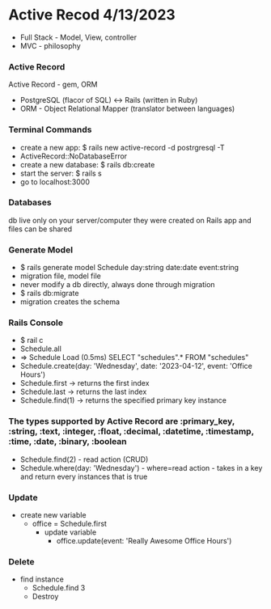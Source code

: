# Active Recod 4/13/2023

- Full Stack - Model, View, controller
- MVC - philosophy


### Active Record

Active Record - gem, ORM
 - PostgreSQL (flacor of SQL) <-> Rails (written in Ruby)
  - ORM - Object Relational Mapper (translator between languages)

### Terminal Commands

- create a new app: $ rails new active-record -d postrgresql -T
- ActiveRecord::NoDatabaseError
- create a new database: $ rails db:create
- start the server: $ rails s
- go to localhost:3000

### Databases

db live only on your server/computer they were created on
Rails app and files can be shared

### Generate Model

- $ rails generate model Schedule day:string date:date event:string
- migration file, model file
- never modify a db directly, always done through migration
- $ rails db:migrate
- migration creates the schema

### Rails Console

- $ rail c
- Schedule.all
- => Schedule Load (0.5ms) SELECT "schedules".\* FROM "schedules"
- Schedule.create(day: 'Wednesday', date: '2023-04-12', event: 'Office Hours')
- Schedule.first -> returns the first index 
- Schedule.last -> returns the last index 
- Schedule.find(1) -> returns the specified primary key instance

### The types supported by Active Record are :primary_key, :string, :text, :integer, :float, :decimal, :datetime, :timestamp, :time, :date, :binary, :boolean ###

- Schedule.find(2) - read action (CRUD)
- Schedule.where(day: 'Wednesday') - where=read action - takes in a key and return every instances that is true

### Update
- create new variable
  - office = Schedule.first
    - update variable
      - office.update(event: 'Really Awesome Office Hours')

### Delete
- find instance
  - Schedule.find 3
   - Destroy

